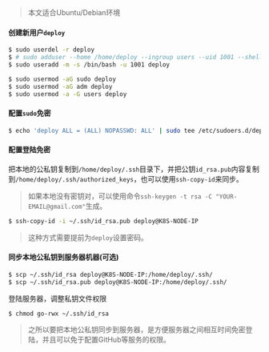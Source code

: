 > 本文适合Ubuntu/Debian环境

#### 创建新用户`deploy`

```bash
$ sudo userdel -r deploy
$ # sudo adduser --home /home/deploy --ingroup users --uid 1001 --shell /bin/bash deploy
$ sudo useradd -m -s /bin/bash -u 1001 deploy

$ sudo usermod -aG sudo deploy
$ sudo usermod -aG adm deploy
$ sudo usermod -a -G users deploy
```

#### 配置`sudo`免密

```bash
$ echo 'deploy ALL = (ALL) NOPASSWD: ALL' | sudo tee /etc/sudoers.d/deploy > /dev/null
```

#### 配置登陆免密

把本地的公私钥复制到`/home/deploy/.ssh`目录下，并把公钥`id_rsa.pub`内容复制到`/home/deploy/.ssh/authorized_keys`，也可以使用`ssh-copy-id`来同步。

> 如果本地没有密钥对，可以使用命令`ssh-keygen -t rsa -C "YOUR-EMAIL@gmail.com"`生成。

```bash
$ ssh-copy-id -i ~/.ssh/id_rsa.pub deploy@K8S-NODE-IP
```
> 这种方式需要提前为`deploy`设置密码。

#### 同步本地公私钥到服务器机器(可选)

```bash
$ scp ~/.ssh/id_rsa deploy@K8S-NODE-IP:/home/deploy/.ssh/
$ scp ~/.ssh/id_rsa.pub deploy@K8S-NODE-IP:/home/deploy/.ssh/
```

登陆服务器，调整私钥文件权限

```bash
$ chmod go-rwx ~/.ssh/id_rsa
```
> 之所以要把本地公私钥同步到服务器，是方便服务器之间相互时间免密登陆，并且可以免于配置GitHub等服务的权限。


